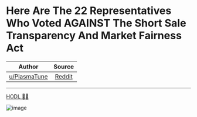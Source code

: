 Here Are The 22 Representatives Who Voted AGAINST The Short Sale Transparency And Market Fairness Act
=====================================================================================================

| Author       | Source       | 
| :-------------: |:-------------:|
|  [u/PlasmaTune](https://www.reddit.com/user/PlasmaTune/) | [Reddit](https://www.reddit.com/r/Superstonk/comments/ovt0ji/here_are_the_22_representatives_who_voted_against/) | 

---

[HODL 💎🙌](https://www.reddit.com/r/Superstonk/search?q=flair_name%3A%22HODL%20%F0%9F%92%8E%F0%9F%99%8C%22&restrict_sr=1)

![image](https://user-images.githubusercontent.com/82035192/128871541-4130a2c7-6c5f-4eab-90cd-d401d6a58153.png)
